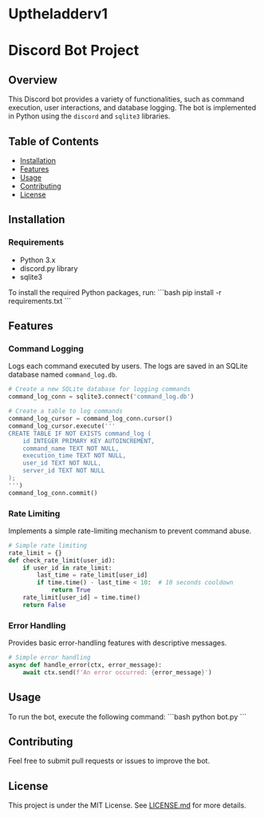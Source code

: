 # Uptheladderv1
# Discord Bot Project

## Overview
This Discord bot provides a variety of functionalities, such as command execution, user interactions, and database logging. The bot is implemented in Python using the `discord` and `sqlite3` libraries.

## Table of Contents
- [Installation](#installation)
- [Features](#features)
- [Usage](#usage)
- [Contributing](#contributing)
- [License](#license)

## Installation

### Requirements
- Python 3.x
- discord.py library
- sqlite3

To install the required Python packages, run:
\`\`\`bash
pip install -r requirements.txt
\`\`\`

## Features

### Command Logging
Logs each command executed by users. The logs are saved in an SQLite database named `command_log.db`.

```python
# Create a new SQLite database for logging commands
command_log_conn = sqlite3.connect('command_log.db')

# Create a table to log commands
command_log_cursor = command_log_conn.cursor()
command_log_cursor.execute('''
CREATE TABLE IF NOT EXISTS command_log (
    id INTEGER PRIMARY KEY AUTOINCREMENT,
    command_name TEXT NOT NULL,
    execution_time TEXT NOT NULL,
    user_id TEXT NOT NULL,
    server_id TEXT NOT NULL
);
''')
command_log_conn.commit()
```

### Rate Limiting
Implements a simple rate-limiting mechanism to prevent command abuse.

```python
# Simple rate limiting
rate_limit = {}
def check_rate_limit(user_id):
    if user_id in rate_limit:
        last_time = rate_limit[user_id]
        if time.time() - last_time < 10:  # 10 seconds cooldown
            return True
    rate_limit[user_id] = time.time()
    return False
```

### Error Handling
Provides basic error-handling features with descriptive messages.

```python
# Simple error handling
async def handle_error(ctx, error_message):
    await ctx.send(f'An error occurred: {error_message}')
```

## Usage

To run the bot, execute the following command:
\`\`\`bash
python bot.py
\`\`\`

## Contributing

Feel free to submit pull requests or issues to improve the bot.

## License

This project is under the MIT License. See [LICENSE.md](LICENSE.md) for more details.
